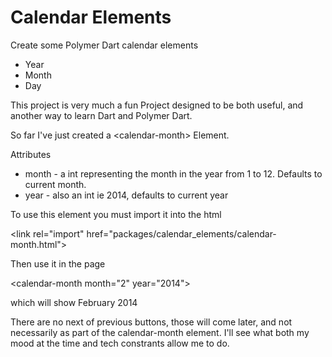 Calendar Elements
=================

Create some Polymer Dart calendar elements

 + Year
 + Month
 + Day

This project is very much a fun Project designed to be both useful, and another way to learn Dart and Polymer Dart.

So far I've just created a &lt;calendar-month&gt; Element.

Attributes

 + month - a int representing the month in the year from 1 to 12. Defaults to current month.
 + year - also an int ie 2014, defaults to current year

To use this element you must import it into the html

&lt;link rel="import" href="packages/calendar\_elements/calendar-month.html"&gt;

Then use it in the page

&lt;calendar-month month="2" year="2014"&gt;

which will show February 2014

There are no next of previous buttons, those will come later, and not necessarily as part of the calendar-month element.  I'll see what both my mood at the time and tech constrants allow me to do.


